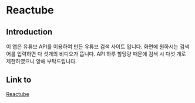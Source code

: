 # Reactube

## Introduction

이 앱은 유튜브 API를 이용하여 만든 유튜브 검색 사이트 입니다. 화면에 원하시는 검색어를 입력하면 다 섯개의 비디오가 뜹니다. API 하루 할당량 때문에 검색 시 다섯 개로 제한하였으니 양해 부탁드립니다.

## Link to

[Reactube](taesung1993.github.io/Reactube)
